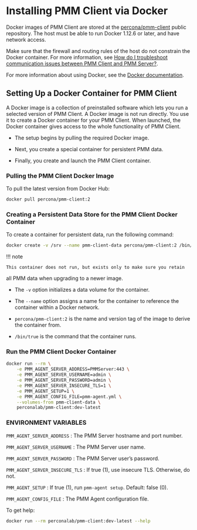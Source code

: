 # Installing PMM Client via Docker

Docker images of PMM Client are stored at the [percona/pmm-client](https://hub.docker.com/r/percona/pmm-client/tags/)
public repository. The host must be able to run Docker 1.12.6 or later,
and have network access.

Make sure that the firewall and routing rules of the host do not constrain
the Docker container. For more information, see [How do I troubleshoot communication issues between PMM Client and PMM Server?](../../faq.md#how-do-i-troubleshoot-communication-issues-between-pmm-client-and-pmm-server).

For more information about using Docker, see the [Docker documentation](https://docs.docker.com).

## Setting Up a Docker Container for PMM Client

A Docker image is a collection of preinstalled software which lets you
run a selected version of PMM Client.
A Docker image is not run directly.
You use it to create a Docker container for your PMM Client.
When launched, the Docker container gives access to the whole functionality
of PMM Client.

* The setup begins by pulling the required Docker image.

* Next, you create a special container for persistent PMM data.

* Finally, you create and launch the PMM Client container.

### Pulling the PMM Client Docker Image

To pull the latest version from Docker Hub:

```sh
docker pull percona/pmm-client:2
```

### Creating a Persistent Data Store for the PMM Client Docker Container

To create a container for persistent data, run the following command:

```sh
docker create -v /srv --name pmm-client-data percona/pmm-client:2 /bin/true
```

!!! note

    This container does not run, but exists only to make sure you retain
all PMM data when upgrading to a newer image.

* The `-v` option initializes a data volume for the container.

* The `--name` option assigns a name for the container
to reference the container within a Docker network.

* `percona/pmm-client:2` is the name and version tag of the image
to derive the container from.

* `/bin/true` is the command that the container runs.

### Run the PMM Client Docker Container

```sh
docker run --rm \
    -e PMM_AGENT_SERVER_ADDRESS=PMMServer:443 \
    -e PMM_AGENT_SERVER_USERNAME=admin \
    -e PMM_AGENT_SERVER_PASSWORD=admin \
    -e PMM_AGENT_SERVER_INSECURE_TLS=1 \
    -e PMM_AGENT_SETUP=1 \
    -e PMM_AGENT_CONFIG_FILE=pmm-agent.yml \
    --volumes-from pmm-client-data \
    perconalab/pmm-client:dev-latest
```

### ENVIRONMENT VARIABLES

`PMM_AGENT_SERVER_ADDRESS`
: The PMM Server hostname and port number.

`PMM_AGENT_SERVER_USERNAME`
: The PMM Server user name.

`PMM_AGENT_SERVER_PASSWORD`
: The PMM Server user’s password.

`PMM_AGENT_SERVER_INSECURE_TLS`
: If true (1), use insecure TLS. Otherwise, do not.

`PMM_AGENT_SETUP`
: If true (1), run `pmm-agent setup`. Default: false (0).

`PMM_AGENT_CONFIG_FILE`
: The PMM Agent configuration file.

To get help:

```sh
docker run --rm perconalab/pmm-client:dev-latest --help
```
